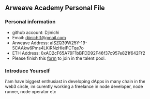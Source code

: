 ## Arweave Academy Personal File

### Personal information

- github account: Djinichi
- Email: djinichi1@gmail.com
- Arweave Address: alSZQ39W25Y-19-5CAAkw6Pms4LKiRNzHIelFCTqe7o
- ETH Address: 0xAC2cF65A79F1bBFDD92F46f37c957e821f642Ff2
- Please finish this [form](https://docs.google.com/forms/d/e/1FAIpQLSfWA5fIIcBgmRppm3jNz5vmf9Mai_QMVil-2pO4r7YKn_Zhtw/viewform?usp=sf_link) to join in the talent pool.

### Introduce Yourself
 i'am have biggest enthusiast in developing dApps in many chain in the web3 circle, im curently working a freelance in node developer, node runner, node operator etc
